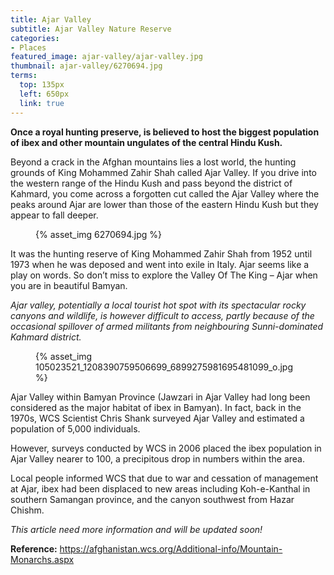 ```yaml
---
title: Ajar Valley
subtitle: Ajar Valley Nature Reserve
categories:
- Places
featured_image: ajar-valley/ajar-valley.jpg
thumbnail: ajar-valley/6270694.jpg
terms:
  top: 135px
  left: 650px
  link: true
---
```

**Once a royal hunting preserve, is believed to host the biggest population of ibex and other mountain ungulates of the central Hindu Kush.**

Beyond a crack in the Afghan mountains lies a lost world, the hunting grounds of King Mohammed Zahir Shah called Ajar Valley. If you drive into the western range of the Hindu Kush and pass beyond the district of Kahmard, you come across a forgotten cut called the Ajar Valley where the peaks around Ajar are lower than those of the eastern Hindu Kush but they appear to fall deeper.

<figure class=medium>
{% asset_img 6270694.jpg %}
</figure>

It was the hunting reserve of King Mohammed Zahir Shah from 1952 until 1973 when he was deposed and went into exile in Italy. Ajar seems like a play on words. So don’t miss to explore the Valley Of The King – Ajar when you are in beautiful Bamyan.

*Ajar valley, potentially a local tourist hot spot with its spectacular rocky canyons and wildlife, is however difficult to access, partly because of the occasional spillover of armed militants from neighbouring Sunni-dominated Kahmard district.*

<figure class=right>
{% asset_img 105023521_1208390759506699_6899275981695481099_o.jpg %}
</figure>

Ajar Valley within Bamyan Province (Jawzari in Ajar Valley had long been considered as the major habitat of ibex in Bamyan). In fact, back in the 1970s, WCS Scientist Chris Shank surveyed Ajar Valley and estimated a population of 5,000 individuals.

However, surveys conducted by WCS in 2006 placed the ibex population in Ajar Valley nearer to 100, a precipitous drop in numbers within the area.

Local people informed WCS that due to war and cessation of management at Ajar, ibex had been displaced to new areas including Koh-e-Kanthal in southern Samangan province, and the canyon southwest from Hazar Chishm.


*This article need more information and will be updated soon!*

**Reference:**
https://afghanistan.wcs.org/Additional-info/Mountain-Monarchs.aspx
